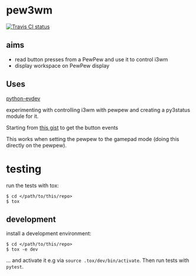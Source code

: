 # pew3wm

[![Travis CI status](https://api.travis-ci.org/obestwalter/pew3wm.png)](https://travis-ci.org/obestwalter/pew3wm)

## aims

* read button presses from a PewPew and use it to control i3wm
* display workspace on PewPew display

## Uses

[python-evdev](https://python-evdev.readthedocs.io/en/latest/index.html)

experimenting with controlling i3wm with pewpew and creating a py3status module for it.

Starting from [this gist](https://gist.github.com/hbrylkowski/3ea9c65b672748b4f6a85074dd6ee311) to get the button events

This works when setting the pewpew to the gamepad mode (doing this directly on the pewpew).

# testing

run the tests with tox:

```console
$ cd </path/to/this/repo>
$ tox
```

## development

install a development environment:

```console
$ cd </path/to/this/repo>
$ tox -e dev
```

... and activate it e.g via `source .tox/dev/bin/activate`. Then run tests with `pytest`.
